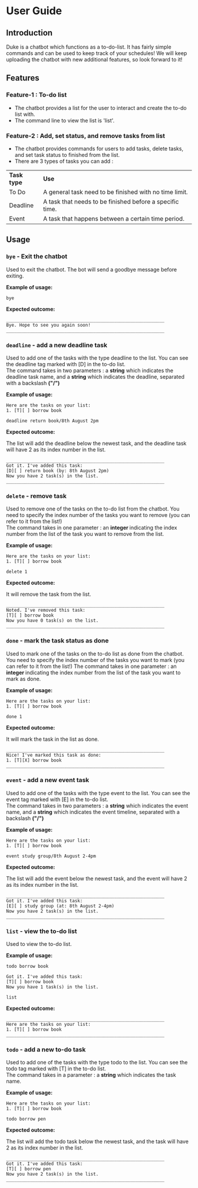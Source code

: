 # User Guide

## Introduction

<p>	Duke is a chatbot which functions as a to-do-list. It has fairly simple commands and can be used to keep track of your schedules!
We will keep uploading the chatbot with new additional features, so look forward to it!</p>

## Features 

### Feature-1 : To-do list
- The chatbot provides a list for the user to interact and create the to-do list with.
- The command line to view the list is 'list'.

### Feature-2 : Add, set status, and remove tasks from list
- The chatbot provides commands for users to add tasks, delete tasks, and set task status to finished from the list.
- There are 3 types of tasks you can add : <br>
<table>
<tr>
<td>
<b>
Task type
</b>
</td>
<td>
<b>
Use
</b>
</td>
</tr>
<tr>
<td>
To Do
</td>
<td>
A general task need to be finished with no time limit.
</td>
</tr>
<tr>
<td>
Deadline
</td>
<td>
A task that needs to be finished before a specific time.
</td>
</tr>
<tr>
<td>
Event
</td>
<td>
A task that happens between a certain time period.
</td>
</tr>
</table>

## Usage

### `bye` - Exit the chatbot

Used to exit the chatbot. The bot will send a goodbye message before exiting.

<b>Example of usage:</b>

`bye`

<b>Expected outcome: </b> 

```
____________________________________________________________
Bye. Hope to see you again soon!
____________________________________________________________
```

### `deadline` - add a new deadline task

Used to add one of the tasks with the type deadline to the list. You can see the deadline tag marked with [D] in the to-do list. <br>
The command takes in two parameters : a <b>string</b> which indicates the deadline task name, and a <b>string</b> which indicates the deadline, separated with a backslash <b>("/")</b>

<b>Example of usage:</b> 

``` 
Here are the tasks on your list:
1. [T][ ] borrow book
```

`deadline return book/8th August 2pm`

<b>Expected outcome: </b>

The list will add the deadline below the newest task, and the deadline task will have 2 as its index number in the list.
```
____________________________________________________________
Got it. I've added this task: 
[D][ ] return book (by: 8th August 2pm)
Now you have 2 task(s) in the list.
____________________________________________________________
```

### `delete` - remove task

Used to remove one of the tasks on the to-do list from the chatbot. You need to specify the index number of the tasks you want to remove (you can refer to it from the list!) <br>
The command takes in one parameter : an <b>integer </b> indicating the index number from the list of the task you want to remove from the list.

<b>Example of usage:</b>

``` 
Here are the tasks on your list:
1. [T][ ] borrow book
```

`delete 1`

<b>Expected outcome: </b>

It will remove the task from the list.

```
____________________________________________________________
Noted. I've removed this task:
[T][ ] borrow book
Now you have 0 task(s) on the list.
____________________________________________________________
```

### `done` - mark the task status as done

Used to mark one of the tasks on the to-do list as done from the chatbot. You need to specify the index number of the tasks you want to mark (you can refer to it from the list!) 
The command takes in one parameter : an <b>integer </b> indicating the index number from the list of the task you want to mark as done.

<b>Example of usage:</b> 

``` 
Here are the tasks on your list:
1. [T][ ] borrow book
```

`done 1`

<b>Expected outcome: </b>

It will mark the task in the list as done.

```
____________________________________________________________
Nice! I've marked this task as done: 
1. [T][X] borrow book
____________________________________________________________
```

### `event` - add a new event task

Used to add one of the tasks with the type event to the list. You can see the event tag marked with [E] in the to-do list. <br>
The command takes in two parameters : a <b>string</b> which indicates the event name, and a <b>string</b> which indicates the event timeline, separated with a backslash <b>("/")</b>

<b>Example of usage:</b>

``` 
Here are the tasks on your list:
1. [T][ ] borrow book
```

`event study group/8th August 2-4pm`

<b>Expected outcome: </b>

The list will add the event below the newest task, and the event will have 2 as its index number in the list.
```
____________________________________________________________
Got it. I've added this task: 
[E][ ] study group (at: 8th August 2-4pm)
Now you have 2 task(s) in the list.
____________________________________________________________
```

### `list` - view the to-do list

Used to view the to-do list.

<b>Example of usage:</b>

`todo borrow book`
```
Got it. I've added this task: 
[T][ ] borrow book
Now you have 1 task(s) in the list.
```

`list`

<b>Expected outcome: </b>

```
____________________________________________________________
Here are the tasks on your list:
1. [T][ ] borrow book
____________________________________________________________
```


### `todo` - add a new to-do task

Used to add one of the tasks with the type todo to the list. You can see the todo tag marked with [T] in the to-do list. <br>
The command takes in a parameter : a <b>string</b> which indicates the task name.

<b>Example of usage:</b>

``` 
Here are the tasks on your list:
1. [T][ ] borrow book
```

`todo borrow pen`

<b>Expected outcome: </b>

The list will add the todo task below the newest task, and the task will have 2 as its index number in the list.
```
____________________________________________________________
Got it. I've added this task: 
[T][ ] borrow pen
Now you have 2 task(s) in the list.
____________________________________________________________
```